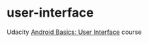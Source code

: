 # user-interface

Udacity [Android Basics: User Interface](https://www.udacity.com/course/android-basics-user-interface--ud834) course
